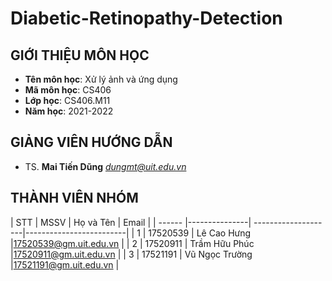 # **Diabetic-Retinopathy-Detection**
## GIỚI THIỆU MÔN HỌC
<a name="gioithieumonhoc"></a>
* **Tên môn học**: Xử lý ảnh và ứng dụng
* **Mã môn học**: CS406
* **Lớp học**: CS406.M11
* **Năm học**: 2021-2022

## GIẢNG VIÊN HƯỚNG DẪN
<a name="giangvien"></a>
* TS. **Mai Tiến Dũng** *dungmt@uit.edu.vn*

## THÀNH VIÊN NHÓM
<a name="thanhvien"></a>
| STT    | MSSV          | Họ và Tên           | Email                   |
| ------ |---------------| --------------------|-------------------------|
| 1      | 17520539      | Lê Cao Hưng         |17520539@gm.uit.edu.vn   |
| 2      | 17520911      | Trầm Hữu Phúc       |17520911@gm.uit.edu.vn   |
| 3      | 17521191      | Vũ Ngọc Trường      |17521191@gm.uit.edu.vn   |
